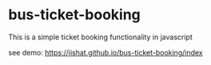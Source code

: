 # bus-ticket-booking
This is a simple ticket booking functionality in javascript

see demo: https://jishat.github.io/bus-ticket-booking/index
